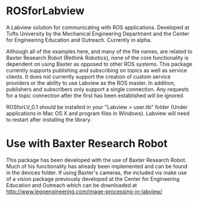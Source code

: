 ROSforLabview
=============

A Labview solution for communicating with ROS applications. Developed at Tufts University by the Mechanical Engineering Department and the Center for Engineering Education and Outreach. Currently in alpha.

Although all of the examples here, and many of the file names, are related to Baxter Research Robot (Rethink Robotics), none of the core functionality is dependent on using Baxter as opposed to other ROS systems. This package currently supports publishing and subscribing on topics as well as service clients. It does not currently support the creation of custom service providers or the ability to use Labview as the ROS master. In addition, publishers and subscribers only support a single connection. Any requests for a topic connection after the first has been established will be ignored.

ROSforLV_0.1 should be installed in your "Labview > user.lib" folder (Under applications in Mac OS X and program files in Windows). Labview will need to restart after installing the library.
<!---

REQUIRED EXTERNAL PACKAGES
==========================
Use of this package requires the installation of the OpenG MD5 Library, which can be installed through the VI Package Manager ( http://jki.net/vipm )
-->

Use with Baxter Research Robot
==============================
This package has been developed with the use of Baxter Research Robot. Much of his functionality has already been implemented and can be found in the devices folder. If using Baxter's cameras, the included vis make use of a vision package previously developed at the Center for Engineering Education and Outreach which can be downloaded at http://www.legoengineering.com/image-processing-in-labview/
